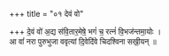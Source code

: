 +++
title = "०१ देवं वो"

+++
दे॒वं वो॑ अ॒द्य स॑वि॒तार॒मेषे॒ भगं॑ च॒ रत्नं॑ वि॒भज॑न्तमा॒योः ।  
आ वां॑ नरा पुरुभुजा ववृत्यां दि॒वेदि॑वे चिदश्विना सखी॒यन् ॥